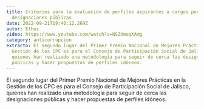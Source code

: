 ```yaml
---
title: Criterios para la evaluación de perfiles aspirantes a cargos por
  designaciones públicas
date: 2022-09-21T19:40:12.269Z
autor: Ethos
video: https://www.youtube.com/watch?v=NSZXmoqXAmg
category: anticorrupcion
extracto: El segundo lugar del Primer Premio Nacional de Mejores Prácticas en la
  Gestión de los CPC es para el Consejo de Participación Social de Jalisco,
  quienes han realizado una metodología para seguir de cerca las designaciones
  públicas y hacer propuestas de perfiles idóneos.
---
```

<!--StartFragment-->

El segundo lugar del Primer Premio Nacional de Mejores Prácticas en la Gestión de los CPC es para el Consejo de Participación Social de Jalisco, quienes han realizado una metodología para seguir de cerca las designaciones públicas y hacer propuestas de perfiles idóneos.

<!--EndFragment-->